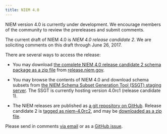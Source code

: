 ```yaml
---
title: NIEM 4.0
---
```


NIEM version 4.0 is currently under development. We encourage members of the
community to review the prereleases and submit comments. 

The current draft of NIEM 4.0 is *NIEM 4.0 release candidate 2*. We are
soliciting comments on this draft through June 26, 2017. 

There are several ways to access the release:

- You may download
  [the complete NIEM 4.0 release candidate 2 schema package as a zip file](https://release.niem.gov/niem/4.0/niem-4.0rc2.rel.zip)
  from [release.niem.gov](https://release.niem.gov/niem/4.0/).

- You may browse the contents of NIEM 4.0 and download schema subsets from
  [the NIEM Schema Subset Generation Tool (SSGT) staging server](http://niemstaging.ittl.gtri.org/niemtools-4.0rc1/ssgt/index.iepd). The
  SSGT is currently hosting version 4.0rc1 (release candidate 1).
  
- The NIEM releases are published as
  [a git repository on GitHub](https://github.com/NIEM/NIEM-Releases/). Release
  candidate 2 is
  [tagged as niem-4.0rc2](https://github.com/NIEM/NIEM-Releases/releases/tag/niem-4.0rc2),
  and may be
  [downloaded as a zip file](https://github.com/NIEM/NIEM-Releases/archive/niem-4.0rc2.zip).
  
Please send in comments
[via email](mailto:niem-comments@lists.gatech.edu?subject=NIEM%204.0rc2%20issue)
or as a [GitHub issue](https://github.com/NIEM/NIEM-Releases/issues).
